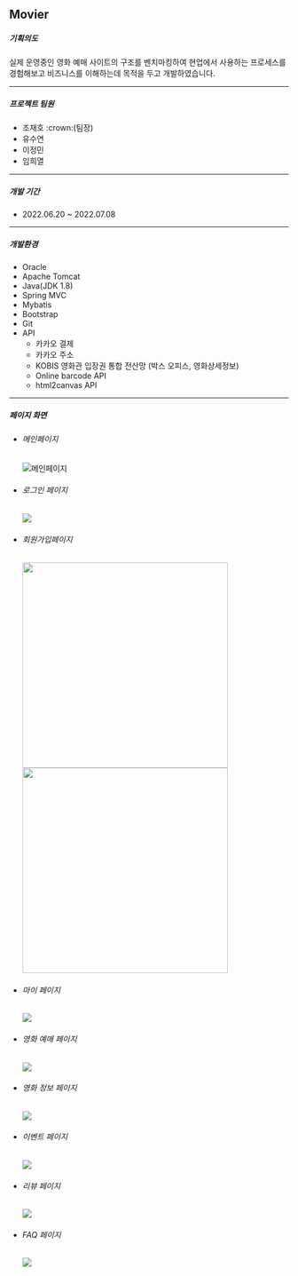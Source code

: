 <h2>Movier</h2>

<h5>기획의도</h5>
<p>
	실제 운영중인 영화 예매 사이트의 구조를 벤치마킹하여 현업에서 사용하는 프로세스를 경험해보고 비즈니스를 이해하는데 목적을 두고 개발하였습니다.
</p>

<hr>

<h5>프로젝트 팀원</h5>
<ul>
	<li>조재호 :crown:(팀장)</li>
	<li>유수연</li>
	<li>이정민</li>
	<li>임희열</li>
</ul>

<hr>
	
<h5>개발 기간</h5>
<ul>
	<li><time>2022.06.20 ~ 2022.07.08</time></li>
</ul>

<hr>

<h5>개발환경</h5>
<ul>
	<li>Oracle</li>
	<li>Apache Tomcat</li>
	<li>Java(JDK 1.8)</li>
	<li>Spring MVC</li>
	<li>Mybatis</li>
	<li>Bootstrap</li>
	<li>Git</li>
	<li>
		API
		<ul>
			<li>카카오 결제</li>
			<li>카카오 주소</li>
			<li>KOBIS 영화관 입장권 통합 전산망 (박스 오피스, 영화상세정보)</li>
			<li>Online barcode API</li>
			<li>html2canvas API</li>
		</ul>
	</li>
</ul>

<hr>
<h5>페이지 화면</h5>
<ul>
	<li>
		<h6>메인페이지</h6>
		<img alt="메인페이지" src="https://user-images.githubusercontent.com/78259452/178885811-22dee0f0-1008-48e7-a01c-be28db89ce9e.jpeg">
	</li>
	<li>
		<h6>로그인 페이지</h6>
		<img src="https://user-images.githubusercontent.com/78259452/178886693-902eb691-77a5-48e7-91bf-b4352c81f06d.png">		
	</li>
	<li>
		<h6>회원가입페이지</h6>
		<img width="370px" src="https://user-images.githubusercontent.com/78259452/178886874-47a04e9a-d504-4bb9-9678-d1142813aabf.png">
		<img width="370px" src="https://user-images.githubusercontent.com/78259452/178887394-e8d2d234-b726-4ec6-a121-82a9df444e50.png">
	</li>
	<li>
		<h6>마이 페이지</h6>
		<img src="https://user-images.githubusercontent.com/78259452/178887006-a51bed9c-43d6-4793-bc01-6d4e4c45c950.jpeg">
	</li>
	<li>
		<h6>영화 예매 페이지</h6>
		<img src="https://user-images.githubusercontent.com/78259452/178887128-96756ed2-afff-4faf-b991-42661b4cdb50.jpeg">
	</li>
	<li>
		<h6>영화 정보 페이지</h6>
		<img src="https://user-images.githubusercontent.com/78259452/178887225-9b1fe1e5-3c21-4a44-bc9d-e371a47bbb9e.jpeg">
	</li>
	<li>
		<h6>이벤트 페이지</h6>
		<img src="https://user-images.githubusercontent.com/78259452/178887474-d76dc741-0d21-4e37-a081-ca05da15b09c.jpeg">
	</li>
	<li>
		<h6>리뷰 페이지</h6>
		<img src="https://user-images.githubusercontent.com/78259452/178887589-e025b226-0728-40fe-94f4-00a295269175.jpeg">		
	</li>
	<li>
		<h6>FAQ 페이지</h6>
		<img src="https://user-images.githubusercontent.com/78259452/178887710-4003cb87-c287-4b1d-9200-fb255479e1a5.jpeg">
	</li>
</ul>
